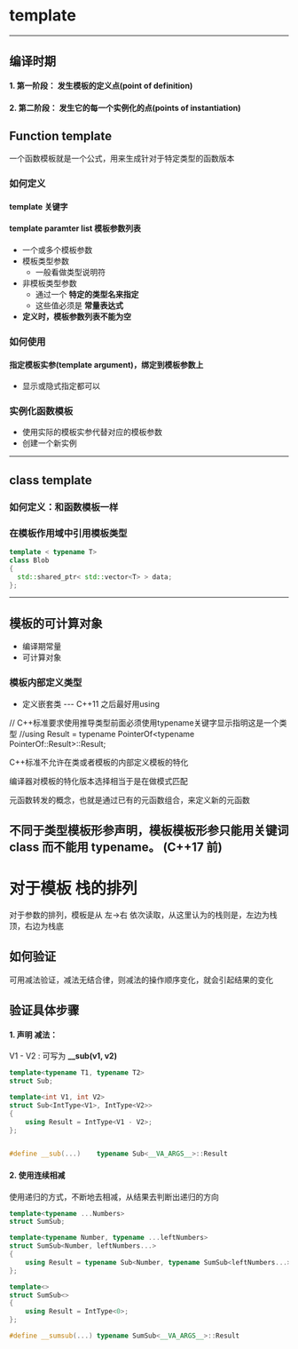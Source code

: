 # template
---
## 编译时期
#### 1. 第一阶段： 发生模板的定义点(point of definition)
#### 2. 第二阶段： 发生它的每一个实例化的点(points of instantiation)

## Function template
一个函数模板就是一个公式，用来生成针对于特定类型的函数版本

### 如何定义
#### template 关键字
#### template paramter list 模板参数列表
  * 一个或多个模板参数
  * 模板类型参数
    * 一般看做类型说明符
  * 非模板类型参数
    * 通过一个 **特定的类型名来指定**
    * 这些值必须是 **常量表达式**
  * **定义时，模板参数列表不能为空**


### 如何使用
#### 指定模板实参(template argument)，绑定到模板参数上
* 显示或隐式指定都可以

### 实例化函数模板
* 使用实际的模板实参代替对应的模板参数
* 创建一个新实例

---
## class template
### 如何定义：和函数模板一样

### 在模板作用域中引用模板类型
```C++
template < typename T>
class Blob
{
  std::shared_ptr< std::vector<T> > data;
};
```
---
## 模板的可计算对象
* 编译期常量
* 可计算对象

###  模板内部定义类型
* 定义嵌套类 --- C++11 之后最好用using

// C++标准要求使用推导类型前面必须使用typename关键字显示指明这是一个类型
//using Result = typename PointerOf<typename PointerOf<T>::Result>::Result;

C++标准不允许在类或者模板的内部定义模板的特化

编译器对模板的特化版本选择相当于是在做模式匹配

元函数转发的概念，也就是通过已有的元函数组合，来定义新的元函数

不同于类型模板形参声明，模板模板形参只能用关键词 class 而不能用 typename。
	(C++17 前)
---
# 对于模板 栈的排列
对于参数的排列，模板是从 左->右 依次读取，从这里认为的栈则是，左边为栈顶，右边为栈底

## 如何验证
可用减法验证，减法无结合律，则减法的操作顺序变化，就会引起结果的变化

## 验证具体步骤
#### 1. 声明 减法：
V1 - V2 : 可写为 **__sub(v1, v2)**

```C++
template<typename T1, typename T2>
struct Sub;

template<int V1, int V2>
struct Sub<IntType<V1>, IntType<V2>>
{
	using Result = IntType<V1 - V2>;
};


#define __sub(...)    typename Sub<__VA_ARGS__>::Result
```

#### 2. 使用连续相减
使用递归的方式，不断地去相减，从结果去判断出递归的方向

```C++
template<typename ...Numbers>
struct SumSub;

template<typename Number, typename ...leftNumbers>
struct SumSub<Number, leftNumbers...>
{
	using Result = typename Sub<Number, typename SumSub<leftNumbers...>::Result>::Result;
};

template<>
struct SumSub<>
{
	using Result = IntType<0>;
};

#define __sumsub(...) typename SumSub<__VA_ARGS__>::Result
```
